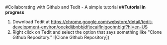 #Collaborating with Github and Tedit - A simple tutorial
##**Tutorial in progress**
1. Download Tedit at https://chrome.google.com/webstore/detail/tedit-development-environ/ooekdijbnbbjdfjocaiflnjgoohnblgf?hl=en-US
2. Right click on Tedit and select the option that says something like "Clone Github Repository."
![Clone Github Repository](
